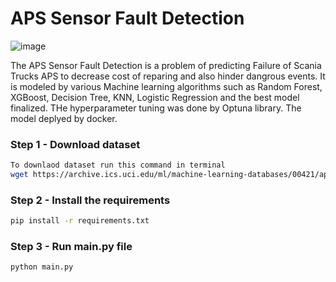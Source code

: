 # APS Sensor Fault Detection
![image](https://github.com/FatemehAnami/APS_Sensor_MLProject/assets/97031840/66858d01-9892-4d07-821b-0db2be770389)

The APS Sensor Fault Detection is a problem of predicting Failure of Scania Trucks APS to decrease cost of reparing and also hinder dangrous events. It is modeled by various Machine learning algorithms such as Random Forest, XGBoost, Decision Tree, KNN, Logistic Regression and the best model finalized. THe hyperparameter tuning was done by Optuna library. The model deplyed by docker.  

### Step 1 - Download dataset
```bash
To downlaod dataset run this command in terminal
wget https://archive.ics.uci.edu/ml/machine-learning-databases/00421/aps_failure_training_set.csv
```
### Step 2 - Install the requirements
```bash
pip install -r requirements.txt
```
### Step 3 - Run main.py file
```bash
python main.py
```
